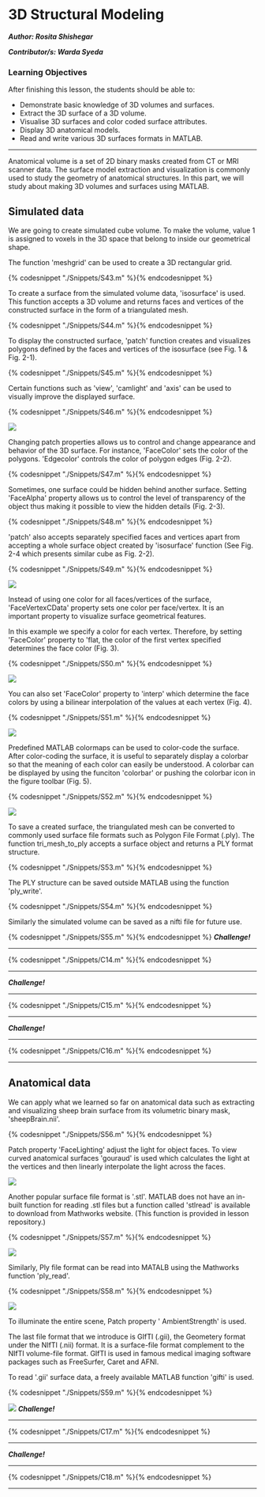 # 3D Structural Modeling

***Author: Rosita Shishegar***

***Contributor/s: Warda Syeda***


### Learning Objectives

After finishing this lesson, the students should be able to:

* Demonstrate basic knowledge of 3D volumes and surfaces.
* Extract the 3D surface of a 3D volume.
* Visualise 3D surfaces and color coded surface attributes.
* Display 3D anatomical models. 
* Read and write various 3D surfaces formats in MATLAB.
_________________________________________________________________________________

Anatomical volume is a set of 2D binary masks created from CT or MRI scanner data. The surface model extraction and visualization is commonly used to study the geometry of anatomical structures. In this part, we will study about making 3D volumes and surfaces using MATLAB.


## Simulated data

We are going to create simulated cube volume. To make the volume, value 1 is assigned to voxels in the 3D space that belong to inside our geometrical shape.

The function 'meshgrid' can be used to create a 3D rectangular grid.

{% codesnippet "./Snippets/S43.m" %}{% endcodesnippet %}

To create a surface from the simulated volume data, 'isosurface' is used. This function accepts a 3D volume and returns faces and vertices of the constructed surface in the form of a triangulated mesh.

{% codesnippet "./Snippets/S44.m" %}{% endcodesnippet %}

To display the constructed surface, 'patch' function creates and visualizes polygons defined by the faces and vertices of the isosurface (see Fig. 1 & Fig. 2-1). 

{% codesnippet "./Snippets/S45.m" %}{% endcodesnippet %}

Certain functions such as 'view', 'camlight' and 'axis' can be used to visually improve the displayed surface. 

{% codesnippet "./Snippets/S46.m" %}{% endcodesnippet %}

![](./BookImages/fig1.png)

Changing patch properties allows us to control and change appearance and behavior of the 3D surface. For instance, 'FaceColor' sets the color of the polygons. 'Edgecolor' controls the color of polygon edges (Fig. 2-2). 

{% codesnippet "./Snippets/S47.m" %}{% endcodesnippet %}

Sometimes, one surface could be hidden behind another surface. Setting 'FaceAlpha' property allows us to control the level of transparency of the object thus making it possible to view the hidden details (Fig. 2-3). 

{% codesnippet "./Snippets/S48.m" %}{% endcodesnippet %}

'patch' also accepts separately specified faces and vertices apart from accepting a whole surface object created by 'isosurface' function (See Fig. 2-4 which presents similar cube as Fig. 2-2).

{% codesnippet "./Snippets/S49.m" %}{% endcodesnippet %}

![](./BookImages/fig2.png)

Instead of using one color for all faces/vertices of the surface, 'FaceVertexCData' property sets one color per face/vertex. It is an important property to visualize surface geometrical features. 

In this example we specify a color for each vertex. Therefore, by setting 'FaceColor' property to 'flat, the color of the first vertex specified determines the face color (Fig. 3).

{% codesnippet "./Snippets/S50.m" %}{% endcodesnippet %}

![](./BookImages/fig3.png)

You can also set 'FaceColor' property to 'interp' which determine the face colors by using a bilinear interpolation of the values at each vertex (Fig. 4).

{% codesnippet "./Snippets/S51.m" %}{% endcodesnippet %}

![](./BookImages/fig4.png)

Predefined MATLAB colormaps can be used to color-code the surface. 
After color-coding the surface, it is useful to separately display a colorbar so that the meaning of each color can easily be understood. A colorbar can be displayed by using the funciton 'colorbar' or pushing the colorbar icon in the figure toolbar (Fig. 5). 

{% codesnippet "./Snippets/S52.m" %}{% endcodesnippet %}

![](./BookImages/fig5.png)

To save a created surface, the triangulated mesh can be converted to commonly used surface file formats such as Polygon File Format (.ply). The function tri_mesh_to_ply accepts a surface object and returns a PLY format structure.

{% codesnippet "./Snippets/S53.m" %}{% endcodesnippet %}

The PLY structure can be saved outside MATLAB using the function 'ply_write'. 

{% codesnippet "./Snippets/S54.m" %}{% endcodesnippet %}

Similarly the simulated volume can be saved as a nifti file for future use. 

{% codesnippet "./Snippets/S55.m" %}{% endcodesnippet %}
***Challenge!***
_________________________________________________________________
{% codesnippet "./Snippets/C14.m" %}{% endcodesnippet %}
_________________________________________________________________
***Challenge!***
_________________________________________________________________
{% codesnippet "./Snippets/C15.m" %}{% endcodesnippet %}
_________________________________________________________________
***Challenge!***
_________________________________________________________________
{% codesnippet "./Snippets/C16.m" %}{% endcodesnippet %}
__________________________________________________________________

## Anatomical data

We can apply what we learned so far on anatomical data such as extracting and visualizing sheep brain surface from its volumetric binary mask, 'sheepBrain.nii'. 

{% codesnippet "./Snippets/S56.m" %}{% endcodesnippet %}

Patch property 'FaceLighting' adjust the light for object faces. To view curved anatomical surfaces 'gouraud' is used which calculates the light at the vertices and then linearly interpolate the light across the faces. 

![](./BookImages/fig6.png)

Another popular surface file format is '.stl'. MATLAB does not have an in-built function for reading .stl files but a function called 'stlread' is available to download from Mathworks website. (This function is provided in lesson repository.) 

{% codesnippet "./Snippets/S57.m" %}{% endcodesnippet %}

![](./BookImages/fig7.png)

Similarly, Ply file format can be read into MATALB using the Mathworks function 'ply_read'.

{% codesnippet "./Snippets/S58.m" %}{% endcodesnippet %}

![](./BookImages/fig8.png)

To illuminate the entire scene, Patch property ' AmbientStrength' is used.


The last file format that we introduce is GIfTI (.gii), the Geometery format under the NIfTI (.nii) format. It is a surface-file format complement to the NIfTI volume-file format. GIfTI is used in famous medical imaging software packages such as FreeSurfer, Caret and AFNI.

To read '.gii' surface data, a freely available MATLAB function 'gifti' is used. 

{% codesnippet "./Snippets/S59.m" %}{% endcodesnippet %}

![](./BookImages/fig9.png)
***Challenge!***
_________________________________________________________________
{% codesnippet "./Snippets/C17.m" %}{% endcodesnippet %}
________________________________________________________________
***Challenge!***
_________________________________________________________________
{% codesnippet "./Snippets/C18.m" %}{% endcodesnippet %}
__________________________________________________________________
